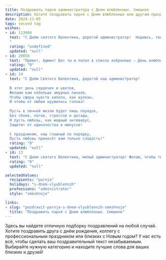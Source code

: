 ```yaml
---
title: Поздравить парня администратора с Днем влюбленных. Смешное
description: Хотите поздравить парня с Днем влюбленных или другим праздником? Наш ИИ создаст незабываемое поздравление, а вы обязательно выделитесь среди других.  
date: 2024-11-05
tags: second tag
wishes:
- id: 113084
  text: "С Днём святого Валентина, дорогой администратор!  Надеюсь, твой день будет настолько же продуктивным, как и ты сам, но при этом — значительно более сладким, чем отчёты о продажах.  Пусть твоя вторая половинка будет не менее терпелива, чем клиенты, а любовь — такой же стабильной, как Wi-Fi в твоём офисе (ну, почти!).  Желаю тебе море позитива и, разумеется, шоколадных сердечек!
  "
  rating: "undefined"
  updated: "null"
- id: 20856
  text: "Привет, Админ! Вот ты и попал в список избранных – День влюбленных на дворе, а ты все еще сидишь за компьютером. Но не расстраивайся, ведь ты самый главный администратор в своем мире! Пусть твои сервера не дадут сбоя, а твоя любовь к кофе будет сильнее любых вирусов. С Днем влюбленных, дружище! Пусть твоя панель управления будет полна сообщений от тех, кто ценит твою работу и тебя самого. И помни, что самые крепкие сервера – это те, что держатся на любви!"
  rating: "0"
  updated: "null"
- id: 14
  text: "С Днём Святого Валентина, дорогой наш администратор!
  
  В этот день сердечек и цветов,
  Желаем вам побольше амурных пинков,
  Чтобы сфера чувств кипела, как вулкан,
  И чтобы от любви кружилась голова!
  
  Пусть в личной жизни будет лишь порядок,
  Без сбоев, лагов, стрессов и досады,
  И пусть любовь, как мощный антивирус,
  Защитит от одиночества и минусов!
  
  С праздником, наш главный по порядку,
  Пусть любовь принесёт вам только сладость!"
  rating: "0"
  updated: "null"
- id: 13
  text: "С Днем святого Валентина, милый администратор! Желаю, чтобы твоё сердце всегда было переполнено любовью, а в твоей жизни царил вечный \"happy hour\"! Пусть каждый клиент будет мил, как утренний кофе, а работа приносит столько же радости, сколько чаевые в конце смены. И помни, даже если рутина закружит тебя, как в вихре, всегда знай, что я — твоя валентинка, всегда рядом и готова поддержать. 🥰"
  rating: "0"
  updated: "null"

selectedValues:
  recipients: "parnja"
  holidays: "s-dnem-vlyublennih"
  professions: "administrator"
  style: "smeshnoje"

links:
- slug: "pozdravit-parnja-s-dnem-vlyublennih-smeshnoje"
  title: "Поздравить парня с Днем влюбленных. Смешное"
---
```


Здесь вы найдете отличную подборку поздравлений на любой случай. 
Хотите поздравить друга с днём рождения, коллегу с профессиональным праздником или близких с Новым годом? У нас есть всё, чтобы сделать ваш поздравительный текст незабываемым. Выбирайте нужную категорию и находите лучшие слова для ваших близких и друзей!
